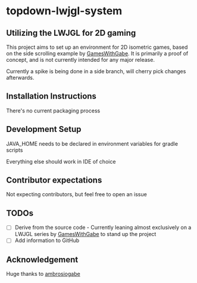 # topdown-lwjgl-system
## Utilizing the LWJGL for 2D gaming

This project aims to set up an environment for 2D isometric games, based on the side scrolling example by [GamesWithGabe](https://www.youtube.com/playlist?list=PLtrSb4XxIVbp8AKuEAlwNXDxr99e3woGE). It is primarily a proof of concept, and is not currently intended for any major release.

Currently a spike is being done in a side branch, will cherry pick changes afterwards.

## Installation Instructions

There's no current packaging process

## Development Setup

JAVA_HOME needs to be declared in environment variables for gradle scripts

Everything else should work in IDE of choice

## Contributor expectations

Not expecting contributors, but feel free to open an issue

## TODOs

- [ ] Derive from the source code - Currently leaning almost exclusively on a LWJGL series by [GamesWithGabe](https://www.youtube.com/playlist?list=PLtrSb4XxIVbp8AKuEAlwNXDxr99e3woGE) to stand up the project
- [ ] Add information to GitHub

## Acknowledgement

Huge thanks to [ambrosiogabe](https://github.com/ambrosiogabe)

